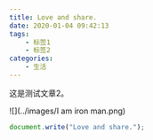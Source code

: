 ```yaml
---
title: Love and share.
date: 2020-01-04 09:42:13
tags:
    - 标签1
    - 标签2
categories:
    - 生活
---
```

<!--以上是文章的配置-->

<!--以下是文章的正文-->

这是测试文章2。

<!--
如果网站部署到的域名是根目录，则 /images/图片名称.后缀名
如果是子目录，则 /子目录名称/images/图片名称.后缀名
-->
![](../images/I am iron man.png)


```js
document.write("Love and share.");
```